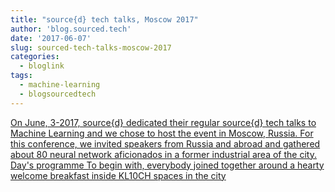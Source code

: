 ```yaml
---
title: "source{d} tech talks, Moscow 2017"
author: 'blog.sourced.tech'
date: '2017-06-07'
slug: sourced-tech-talks-moscow-2017
categories:
  - bloglink
tags:
  - machine-learning
  - blogsourcedtech
---
```


[On June, 3-2017, source{d} dedicated their regular source{d} tech talks to Machine Learning and we chose to host the event in Moscow, Russia. For this conference, we invited speakers from Russia and abroad and gathered about 80 neural network aficionados in a former industrial area of the city. Day's programme To begin with, everybody joined together around a hearty welcome breakfast inside KL10CH spaces in the city<i class="fas fa-external-link-alt"></i>](https://blog.sourced.tech//blog.sourced.tech/post/ml_talks_moscow/)

